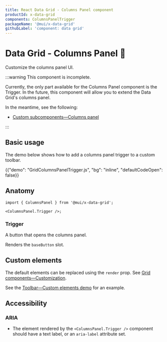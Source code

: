 ```yaml
---
title: React Data Grid - Columns Panel component
productId: x-data-grid
components: ColumnsPanelTrigger
packageName: '@mui/x-data-grid'
githubLabel: 'component: data grid'
---
```


# Data Grid - Columns Panel 🚧

<p class="description">Customize the columns panel UI.</p>

:::warning
This component is incomplete.

Currently, the only part available for the Columns Panel component is the Trigger. In the future, this component will allow you to extend the Data Grid's columns panel.

In the meantime, see the following:

- [Custom subcomponents—Columns panel](/x/react-data-grid/components/#columns-panel)

:::

## Basic usage

The demo below shows how to add a columns panel trigger to a custom toolbar.

{{"demo": "GridColumnsPanelTrigger.js", "bg": "inline", "defaultCodeOpen": false}}

## Anatomy

```tsx
import { ColumnsPanel } from '@mui/x-data-grid';

<ColumnsPanel.Trigger />;
```

### Trigger

A button that opens the columns panel.

Renders the `baseButton` slot.

## Custom elements

The default elements can be replaced using the `render` prop. See [Grid components—Customization](/x/react-data-grid/components/overview/#customization).

See the [Toolbar—Custom elements demo](/x/react-data-grid/toolbar/#custom-elements) for an example.

## Accessibility

### ARIA

- The element rendered by the `<ColumnsPanel.Trigger />` component should have a text label, or an `aria-label` attribute set.
